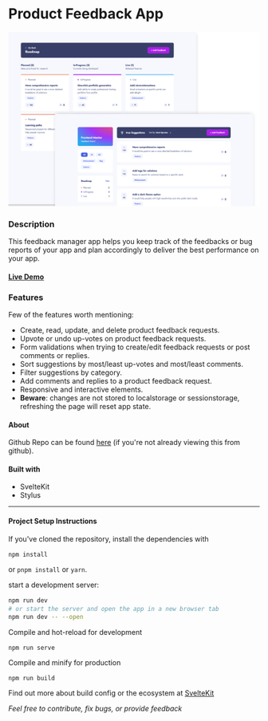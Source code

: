 # Product Feedback App
![Preview of Product Feedback App](preview.png)

### Description
This feedback manager app helps you keep track of the feedbacks or bug reports of your app
and plan accordingly to deliver the best performance on your app.

#### [Live Demo](https://product-feedback-app-swart.vercel.app/)

### Features
Few of the features worth mentioning:

- Create, read, update, and delete product feedback requests.
- Upvote or undo up-votes on product feedback requests.
- Form validations when trying to create/edit feedback requests or post comments or replies.
- Sort suggestions by most/least up-votes and most/least comments.
- Filter suggestions by category.
- Add comments and replies to a product feedback request.
- Responsive and interactive elements.
- **Beware**: changes are not stored to localstorage or sessionstorage, refreshing the page will reset app state.

#### About
Github Repo can be found [here](https://github.com/towkir/product-feedback-app) (if you're not already viewing this from github).

#### Built with

- SvelteKit
- Stylus

---

#### Project Setup Instructions

If you've cloned the repository, install the dependencies with
```
npm install
```
or `pnpm install` or `yarn`.

start a development server:

```bash
npm run dev
# or start the server and open the app in a new browser tab
npm run dev -- --open
```
Compile and hot-reload for development
```
npm run serve
```

Compile and minify for production
```
npm run build
```
Find out more about build config or the ecosystem at [SvelteKit](https://kit.svelte.dev/docs/introduction)


*Feel free to contribute, fix bugs, or provide feedback*
